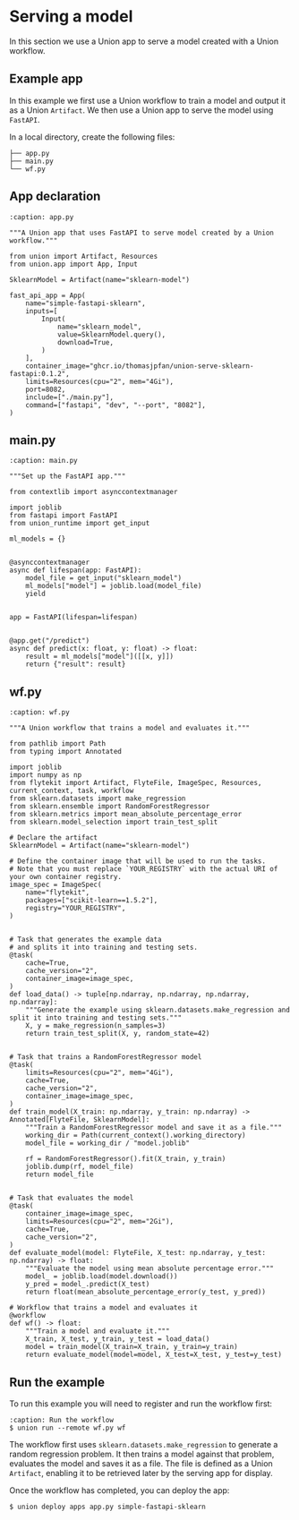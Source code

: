 # Serving a model

In this section we use a Union app to serve a model created with a Union workflow.

## Example app

In this example we first use a Union workflow to train a model and output it as a Union `Artifact`.
We then use a Union app to serve the model using `FastAPI`.

In a local directory, create the following files:

```{code-block} shell
├── app.py
├── main.py
└── wf.py
```

## App declaration

```{code-block} python
:caption: app.py

"""A Union app that uses FastAPI to serve model created by a Union workflow."""

from union import Artifact, Resources
from union.app import App, Input

SklearnModel = Artifact(name="sklearn-model")

fast_api_app = App(
    name="simple-fastapi-sklearn",
    inputs=[
        Input(
            name="sklearn_model",
            value=SklearnModel.query(),
            download=True,
        )
    ],
    container_image="ghcr.io/thomasjpfan/union-serve-sklearn-fastapi:0.1.2",
    limits=Resources(cpu="2", mem="4Gi"),
    port=8082,
    include=["./main.py"],
    command=["fastapi", "dev", "--port", "8082"],
)
```

## main.py

```{code-block} python
:caption: main.py

"""Set up the FastAPI app."""

from contextlib import asynccontextmanager

import joblib
from fastapi import FastAPI
from union_runtime import get_input

ml_models = {}


@asynccontextmanager
async def lifespan(app: FastAPI):
    model_file = get_input("sklearn_model")
    ml_models["model"] = joblib.load(model_file)
    yield


app = FastAPI(lifespan=lifespan)


@app.get("/predict")
async def predict(x: float, y: float) -> float:
    result = ml_models["model"]([[x, y]])
    return {"result": result}
```

## wf.py

```{code-block} python
:caption: wf.py

"""A Union workflow that trains a model and evaluates it."""

from pathlib import Path
from typing import Annotated

import joblib
import numpy as np
from flytekit import Artifact, FlyteFile, ImageSpec, Resources, current_context, task, workflow
from sklearn.datasets import make_regression
from sklearn.ensemble import RandomForestRegressor
from sklearn.metrics import mean_absolute_percentage_error
from sklearn.model_selection import train_test_split

# Declare the artifact
SklearnModel = Artifact(name="sklearn-model")

# Define the container image that will be used to run the tasks.
# Note that you must replace `YOUR_REGISTRY` with the actual URI of your own container registry.
image_spec = ImageSpec(
    name="flytekit",
    packages=["scikit-learn==1.5.2"],
    registry="YOUR_REGISTRY",
)


# Task that generates the example data
# and splits it into training and testing sets.
@task(
    cache=True,
    cache_version="2",
    container_image=image_spec,
)
def load_data() -> tuple[np.ndarray, np.ndarray, np.ndarray, np.ndarray]:
    """Generate the example using sklearn.datasets.make_regression and split it into training and testing sets."""
    X, y = make_regression(n_samples=3)
    return train_test_split(X, y, random_state=42)


# Task that trains a RandomForestRegressor model
@task(
    limits=Resources(cpu="2", mem="4Gi"),
    cache=True,
    cache_version="2",
    container_image=image_spec,
)
def train_model(X_train: np.ndarray, y_train: np.ndarray) -> Annotated[FlyteFile, SklearnModel]:
    """Train a RandomForestRegressor model and save it as a file."""
    working_dir = Path(current_context().working_directory)
    model_file = working_dir / "model.joblib"

    rf = RandomForestRegressor().fit(X_train, y_train)
    joblib.dump(rf, model_file)
    return model_file


# Task that evaluates the model
@task(
    container_image=image_spec,
    limits=Resources(cpu="2", mem="2Gi"),
    cache=True,
    cache_version="2",
)
def evaluate_model(model: FlyteFile, X_test: np.ndarray, y_test: np.ndarray) -> float:
    """Evaluate the model using mean absolute percentage error."""
    model_ = joblib.load(model.download())
    y_pred = model_.predict(X_test)
    return float(mean_absolute_percentage_error(y_test, y_pred))

# Workflow that trains a model and evaluates it
@workflow
def wf() -> float:
    """Train a model and evaluate it."""
    X_train, X_test, y_train, y_test = load_data()
    model = train_model(X_train=X_train, y_train=y_train)
    return evaluate_model(model=model, X_test=X_test, y_test=y_test)
```

## Run the example

To run this example you will need to register and run the workflow first:

```{code-block} shell
:caption: Run the workflow
$ union run --remote wf.py wf
```

The workflow first uses `sklearn.datasets.make_regression` to generate a random regression problem.
It then trains a model against that problem, evaluates the model and saves it as a file.
The file is defined as a Union `Artifact`, enabling it to be retrieved later by the serving app for display.

Once the workflow has completed, you can deploy the app:

```{code-block} shell
$ union deploy apps app.py simple-fastapi-sklearn
```
